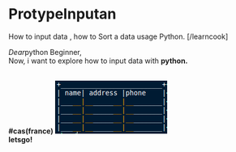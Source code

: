 # ProtypeInputan
How to input data , how to Sort a data usage Python. [/learncook]

<i>Dear</i>python Beginner,<br />
Now, i want to explore how to input data with <b>python<b>.<br />
<br />

#cas(france)
<img src='cas.png'> </img> <br />
letsgo!
<br />
